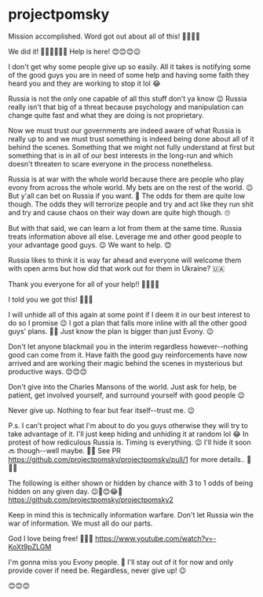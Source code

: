 # projectpomsky

Mission accomplished. Word got out about all of this! 🙏👏👏👏 

We did it! 🎉🥳🎉🥳🎉🥳 Help is here! 😊😊😊😉 

I don't get why some people give up so easily. All it takes is notifying some of the good guys you are in need of some help and having some faith they heard you and they are working to stop it lol 😂 

Russia is not the only one capable of all this stuff don't ya know 😉 Russia really isn't that big of a threat because psychology and manipulation can change quite fast and what they are doing is not proprietary.

Now we must trust our governments are indeed aware of what Russia is really up to and we must trust something is indeed being done about all of it behind the scenes. Something that we might not fully understand at first but something that is in all of our best interests in the long-run and which doesn't threaten to scare everyone in the process nonetheless.

Russia is at war with the whole world because there are people who play evony from across the whole world. My bets are on the rest of the world. 😉 But y'all can bet on Russia if you want. 🤭 The odds for them are quite low though. The odds they will terrorize people and try and act like they run shit and try and cause chaos on their way down are quite high though. 🙄

But with that said, we can learn a lot from them at the same time. Russia treats information above all else. Leverage me and other good people to your advantage good guys. 😉 We want to help. 😊

Russia likes to think it is way far ahead and everyone will welcome them with open arms but how did that work out for them in Ukraine? 🇺🇦

Thank you everyone for all of your help!! 🙏🙏🙏🙏

I told you we got this! 💪💪💪

I will unhide all of this again at some point if I deem it in our best interest to do so I promise 😉 I got a plan that falls more inline with all the other good guys' plans. 🤭😉 Just know the plan is bigger than just Evony. 😉 

Don't let anyone blackmail you in the interim regardless however--nothing good can come from it. Have faith the good guy reinforcements have now arrived and are working their magic behind the scenes in mysterious but productive ways. 😊😊😊

Don't give into the Charles Mansons of the world. Just ask for help, be patient, get involved yourself, and surround yourself with good people 😉 

Never give up. Nothing to fear but fear itself--trust me. 😉 

P.s. I can't project what I'm about to do you guys otherwise they will try to take advantage of it. I'll just keep hiding and unhiding it at random lol 😂 In protest of how rediculous Russia is. Timing is everything. 😉 I'll hide it soon 🔜 though--well maybe. 🤭😉 See PR https://github.com/projectpomsky/projectpomsky/pull/1 for more details.. 🤭🤭🤭

The following is either shown or hidden by chance with 3 to 1 odds of being hidden on any given day. 😉🤭😊😂🤪
https://github.com/projectpomsky/projectpomsky2

Keep in mind this is technically information warfare. Don't let Russia win the war of information. We must all do our parts.

God I love being free! 🥰🥰🥰 https://www.youtube.com/watch?v=-KoXt9pZLGM

I'm gonna miss you Evony people. 🥺 I'll stay out of it for now and only provide cover if need be. Regardless, never give up! 😉

😊😊😊

